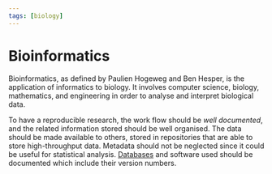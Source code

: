 ```yaml
---
tags: [biology]
---
```


# Bioinformatics

Bioinformatics, as defined by Paulien Hogeweg and Ben Hesper, is the application
of informatics to biology. It involves computer science, biology, mathematics,
and engineering in order to analyse and interpret biological data.

To have a reproducible research, the work flow should be *well documented*, and
the related information stored should be well organised. The data should be made
available to others, stored in repositories that are able to store
high-throughput data. Metadata should not be neglected since it could be useful
for statistical analysis. [Databases](202302101139.md) and software used should
be documented which include their version numbers.
